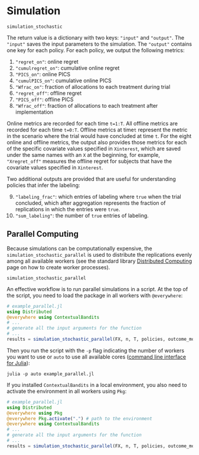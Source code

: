 Simulation
==========

```@docs
simulation_stochastic
```

The return value is a dictionary with two keys: `"input"` and `"output"`. The `"input"` saves the input parameters to the simulation. The `"output"` contains one key for each policy. For each policy, we output the following metrics:

1. `"regret_on"`: online regret
2. `"cumulregret_on"`: cumulative online regret
3. `"PICS_on"`: online PICS
4. `"cumulPICS_on"`: cumulative online PICS 
5. `"Wfrac_on"`: fraction of allocations to each treatment during trial
6. `"regret_off"`: offline regret
7. `"PICS_off"`: offline PICS 
8. `"Wfrac_off"`: fraction of allocations to each treatment after implementation

Online metrics are recorded for each time `t=1:T`. All offline metrics are recorded for each time `t=0:T`. Offline metrics at time`t` represent the metric in the scenario where the trial would have concluded at time `t`. For the eight online and offline metrics, the output also provides those metrics for each of the specific covariate values specified in `Xinterest`, which are saved under the same names with an `X` at the beginning, for example, `"Xregret_off"` measures the offline regret for subjects that have the covariate values specified in `Xinterest`.

Two additional outputs are provided that are useful for understanding policies that infer the labeling:

9. `"labeling_frac"`: which entries of labeling where `true` when the trial concluded, which after aggregation represents the fraction of replications in which the entries were `true`.
10. `"sum_labeling"`: the number of `true` entries of labeling.

## Parallel Computing

Because simulations can be computationally expensive, the `simulation_stochastic_parallel` is used to distribute the replications evenly among all available workers (see the standard library [Distributed Computing](https://docs.julialang.org/en/v1/stdlib/Distributed/) page on how to create worker processes).

```@docs
simulation_stochastic_parallel
```

An effective workflow is to run parallel simulations in a script. At the top of the script, you need to load the package in all workers with `@everywhere`:

```julia
# example_parallel.jl
using Distributed
@everywhere using ContextualBandits
# ...
# generate all the input arguments for the function
# ...
results = simulation_stochastic_parallel(FX, n, T, policies, outcome_model)
```
Then you run the script with the `-p` flag indicating the number of workers you want to use or `auto` to use all available cores ([command line interface for Julia](https://docs.julialang.org/en/v1/manual/command-line-interface/)):
```
julia -p auto example_parallel.jl
```
If you installed `ContextualBandits` in a local environment, you also need to activate the environment in all workers using `Pkg`:
```julia
# example_parallel.jl
using Distributed
@everywhere using Pkg
@everywhere Pkg.activate(".") # path to the environment
@everywhere using ContextualBandits
# ...
# generate all the input arguments for the function
# ...
results = simulation_stochastic_parallel(FX, n, T, policies, outcome_model)
```

